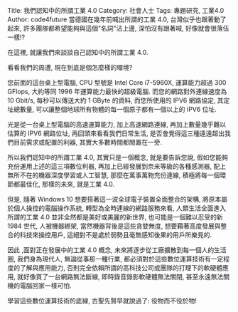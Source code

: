 Title: 我們認知中的所謂工業 4.0
Category: 社會人士
Tags: 專題研究, 工業4.0
Author: code4future
當德國在幾年前喊出所謂的工業 4.0, 台灣似乎也跟著動了起來, 許多團隊都希望能夠與這個"名詞"沾上邊, 深怕沒有跟著喊, 好像就會很落伍一樣!?

<!-- PELICAN_END_SUMMARY -->

在這裡, 就讓我們來談談自己認知中的所謂工業 4.0.

看看我們的周遭, 現在到底是個怎麼樣的環境?

您前面的這台桌上型電腦, CPU 型號是 Intel Core i7-5960X, 運算能力超過 300 GFlops, 大約等同 1996 年運算能力最快的超級電腦. 而您的網路對外連線速度為 10 Gbit/s, 每秒可以傳送大約 1 GByte 的資料, 而您所使用的 IPV6 網路協定, 其定址總數量, 可以讓整個地球所有物體的每一個原子都有一個以上的 IPV6 位址.

光是從一台桌上型電腦的高速運算能力, 加上高速網路連線, 再加上數量幾乎難以估算的 IPV6 網路位址, 再回頭來看看我們日常生活, 是否會覺得這三種遠遠超出我們目前需求或配置的利器, 其實大多數時間都閒置在一旁.

所以我們認知中的所謂工業 4.0, 其實只是一個概念, 就是要告訴您說, 假如您能夠充份運用上述的這三項數位利器, 再加上已經發展到奈米等級的各種感測器, 配上無所不在的機器深度學習或人工智慧, 那麼在萬事萬物充份連線, 積極將每一個環節都最佳化, 那樣的未來, 就是工業 4.0.

但是, 隨著 Windows 10 想要搭著這一波全球電子裝置全面整合的架構, 將原本屬於個人操控的電腦操作系統, 轉型為全時連線的網路服務來看, 人類生活全面進入所謂的工業 4.0 並非全然都是美好或美麗的新世界, 也可能是一個難以忍受的新 1984 世代, 人被機器綁架, 當然機器背後是這些貪婪無度, 想要藉著高度發展與整合的科技來操控用戶, 這絕對不是處於弱勢且毫無感知後果的用戶所樂見的.

因此 ,面對正在發展中的工業 4.0 概念, 未來將逐步從工廠擴散到每一個人的生活圈, 我們身為現代人, 無論從事那一種行業, 都必須對於這些數位運算技術有一定程度的了解與應用能力, 否則完全依賴所謂的高科技公司或團隊的打理下的軟硬體應用, 就好像買了一台網路無法斷線, 即時錄音錄影軟硬體無法關閉, 甚至永遠無法關機的電腦回家一樣可怕.

學習這些數位運算技術的底線, 古聖先賢早就說過了: 役物而不役於物!
